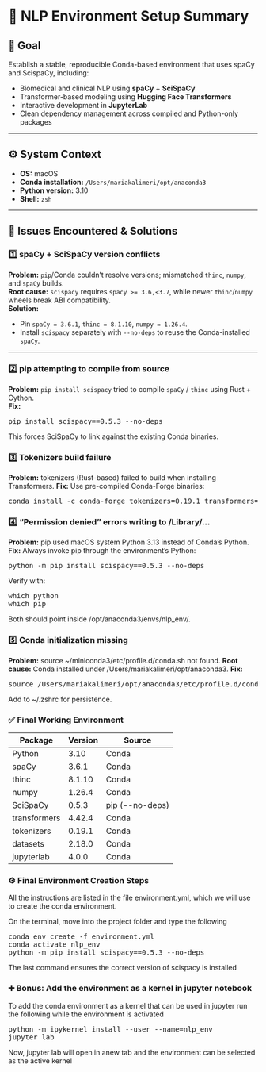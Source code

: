 # 🧭 NLP Environment Setup Summary

## 🎯 Goal
Establish a stable, reproducible Conda-based environment that uses spaCy and ScispaCy, including:
- Biomedical and clinical NLP using **spaCy** + **SciSpaCy**
- Transformer-based modeling using **Hugging Face Transformers**
- Interactive development in **JupyterLab**
- Clean dependency management across compiled and Python-only packages

---

## ⚙️ System Context
- **OS:** macOS  
- **Conda installation:** `/Users/mariakalimeri/opt/anaconda3`  
- **Python version:** 3.10  
- **Shell:** `zsh`

---

## 🧩 Issues Encountered & Solutions

### 1️⃣ spaCy + SciSpaCy version conflicts
**Problem:** `pip`/Conda couldn’t resolve versions; mismatched `thinc`, `numpy`, and `spaCy` builds.  
**Root cause:** `scispacy` requires `spacy >= 3.6,<3.7`, while newer `thinc`/`numpy` wheels break ABI compatibility.  
**Solution:**  
- Pin `spaCy = 3.6.1`, `thinc = 8.1.10`, `numpy = 1.26.4`.  
- Install `scispacy` separately with `--no-deps` to reuse the Conda-installed `spaCy`.

---

### 2️⃣ pip attempting to compile from source
**Problem:** `pip install scispacy` tried to compile `spaCy` / `thinc` using Rust + Cython.  
**Fix:**  

<pre>
pip install scispacy==0.5.3 --no-deps
</pre>

This forces SciSpaCy to link against the existing Conda binaries.

### 3️⃣ Tokenizers build failure

**Problem:**  tokenizers (Rust-based) failed to build when installing Transformers.
**Fix:**
Use pre-compiled Conda-Forge binaries:

<pre>
conda install -c conda-forge tokenizers=0.19.1 transformers=4.42.4
</pre>

### 4️⃣ “Permission denied” errors writing to /Library/...

**Problem:** pip used macOS system Python 3.13 instead of Conda’s Python.
**Fix:**
Always invoke pip through the environment’s Python:

<pre>
python -m pip install scispacy==0.5.3 --no-deps
</pre>

Verify with:

<pre>
which python
which pip
</pre>

Both should point inside /opt/anaconda3/envs/nlp_env/.

### 5️⃣ Conda initialization missing

**Problem:** source ~/miniconda3/etc/profile.d/conda.sh not found.
**Root cause:** Conda installed under /Users/mariakalimeri/opt/anaconda3.
**Fix:**

<pre>
source /Users/mariakalimeri/opt/anaconda3/etc/profile.d/conda.sh
</pre>

Add to ~/.zshrc for persistence.

### ✅ Final Working Environment

| Package      | Version | Source          |
| ------------ | ------- | --------------- |
| Python       | 3.10    | Conda           |
| spaCy        | 3.6.1   | Conda           |
| thinc        | 8.1.10  | Conda           |
| numpy        | 1.26.4  | Conda           |
| SciSpaCy     | 0.5.3   | pip (--no-deps) |
| transformers | 4.42.4  | Conda           |
| tokenizers   | 0.19.1  | Conda           |
| datasets     | 2.18.0  | Conda           |
| jupyterlab   | 4.0.0   | Conda           |

### ⚙️ Final Environment Creation Steps

All the instructions are listed in the file environment.yml, which we will use to create the conda environment.

On the terminal, move into the project folder and type the following

<pre>
conda env create -f environment.yml
conda activate nlp_env
python -m pip install scispacy==0.5.3 --no-deps
</pre>

The last command ensures the correct version of scispacy is installed

### ➕ Bonus: Add the environment as a kernel in jupyter notebook 

To add the conda environment as a kernel that can be used in jupyter run the following while the environment is activated
<pre>
python -m ipykernel install --user --name=nlp_env
jupyter lab
</pre>

Now, jupyter lab will open in anew tab and the environment can be selected as the active kernel
